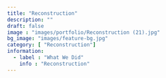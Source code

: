 ```yaml
---
title: "Reconstruction"
description: ""
draft: false
image : "images/portfolio/Reconstruction (21).jpg"
bg_image: "images/feature-bg.jpg"
category: [ "Reconstruction"]
information:
  - label : "What We Did"
    info : "Reconstruction"
---
```



